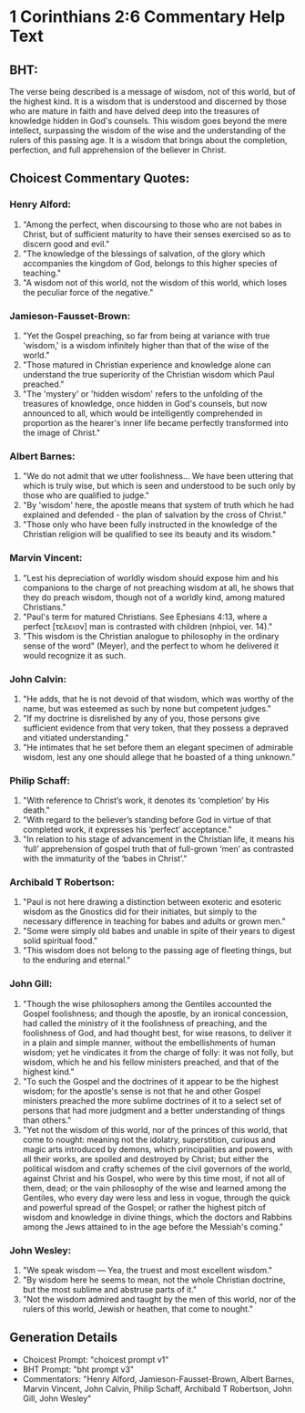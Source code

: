 # 1 Corinthians 2:6 Commentary Help Text

## BHT:
The verse being described is a message of wisdom, not of this world, but of the highest kind. It is a wisdom that is understood and discerned by those who are mature in faith and have delved deep into the treasures of knowledge hidden in God's counsels. This wisdom goes beyond the mere intellect, surpassing the wisdom of the wise and the understanding of the rulers of this passing age. It is a wisdom that brings about the completion, perfection, and full apprehension of the believer in Christ.

## Choicest Commentary Quotes:
### Henry Alford:
1. "Among the perfect, when discoursing to those who are not babes in Christ, but of sufficient maturity to have their senses exercised so as to discern good and evil."
2. "The knowledge of the blessings of salvation, of the glory which accompanies the kingdom of God, belongs to this higher species of teaching."
3. "A wisdom not of this world, not the wisdom of this world, which loses the peculiar force of the negative."

### Jamieson-Fausset-Brown:
1. "Yet the Gospel preaching, so far from being at variance with true 'wisdom,' is a wisdom infinitely higher than that of the wise of the world."
2. "Those matured in Christian experience and knowledge alone can understand the true superiority of the Christian wisdom which Paul preached."
3. "The 'mystery' or 'hidden wisdom' refers to the unfolding of the treasures of knowledge, once hidden in God's counsels, but now announced to all, which would be intelligently comprehended in proportion as the hearer's inner life became perfectly transformed into the image of Christ."

### Albert Barnes:
1. "We do not admit that we utter foolishness... We have been uttering that which is truly wise, but which is seen and understood to be such only by those who are qualified to judge."
2. "By 'wisdom' here, the apostle means that system of truth which he had explained and defended - the plan of salvation by the cross of Christ."
3. "Those only who have been fully instructed in the knowledge of the Christian religion will be qualified to see its beauty and its wisdom."

### Marvin Vincent:
1. "Lest his depreciation of worldly wisdom should expose him and his companions to the charge of not preaching wisdom at all, he shows that they do preach wisdom, though not of a worldly kind, among matured Christians."
2. "Paul's term for matured Christians. See Ephesians 4:13, where a perfect [τελειον] man is contrasted with children (nhpioi, ver. 14)."
3. "This wisdom is the Christian analogue to philosophy in the ordinary sense of the word" (Meyer), and the perfect to whom he delivered it would recognize it as such.

### John Calvin:
1. "He adds, that he is not devoid of that wisdom, which was worthy of the name, but was esteemed as such by none but competent judges."
2. "If my doctrine is disrelished by any of you, those persons give sufficient evidence from that very token, that they possess a depraved and vitiated understanding."
3. "He intimates that he set before them an elegant specimen of admirable wisdom, lest any one should allege that he boasted of a thing unknown."

### Philip Schaff:
1. "With reference to Christ’s work, it denotes its ‘completion’ by His death."
2. "With regard to the believer’s standing before God in virtue of that completed work, it expresses his ‘perfect’ acceptance."
3. "In relation to his stage of advancement in the Christian life, it means his ‘full’ apprehension of gospel truth that of full-grown ‘men’ as contrasted with the immaturity of the ‘babes in Christ’."

### Archibald T Robertson:
1. "Paul is not here drawing a distinction between exoteric and esoteric wisdom as the Gnostics did for their initiates, but simply to the necessary difference in teaching for babes and adults or grown men."
2. "Some were simply old babes and unable in spite of their years to digest solid spiritual food."
3. "This wisdom does not belong to the passing age of fleeting things, but to the enduring and eternal."

### John Gill:
1. "Though the wise philosophers among the Gentiles accounted the Gospel foolishness; and though the apostle, by an ironical concession, had called the ministry of it the foolishness of preaching, and the foolishness of God, and had thought best, for wise reasons, to deliver it in a plain and simple manner, without the embellishments of human wisdom; yet he vindicates it from the charge of folly: it was not folly, but wisdom, which he and his fellow ministers preached, and that of the highest kind."
2. "To such the Gospel and the doctrines of it appear to be the highest wisdom; for the apostle's sense is not that he and other Gospel ministers preached the more sublime doctrines of it to a select set of persons that had more judgment and a better understanding of things than others."
3. "Yet not the wisdom of this world, nor of the princes of this world, that come to nought: meaning not the idolatry, superstition, curious and magic arts introduced by demons, which principalities and powers, with all their works, are spoiled and destroyed by Christ; but either the political wisdom and crafty schemes of the civil governors of the world, against Christ and his Gospel, who were by this time most, if not all of them, dead; or the vain philosophy of the wise and learned among the Gentiles, who every day were less and less in vogue, through the quick and powerful spread of the Gospel; or rather the highest pitch of wisdom and knowledge in divine things, which the doctors and Rabbins among the Jews attained to in the age before the Messiah's coming."

### John Wesley:
1. "We speak wisdom — Yea, the truest and most excellent wisdom." 
2. "By wisdom here he seems to mean, not the whole Christian doctrine, but the most sublime and abstruse parts of it." 
3. "Not the wisdom admired and taught by the men of this world, nor of the rulers of this world, Jewish or heathen, that come to nought."


## Generation Details
- Choicest Prompt: "choicest prompt v1"
- BHT Prompt: "bht prompt v3"
- Commentators: "Henry Alford, Jamieson-Fausset-Brown, Albert Barnes, Marvin Vincent, John Calvin, Philip Schaff, Archibald T Robertson, John Gill, John Wesley"
